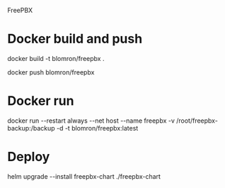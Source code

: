 FreePBX

# Docker build and push

docker build -t blomron/freepbx .

docker push blomron/freepbx

# Docker run

docker run --restart always --net host --name freepbx -v /root/freepbx-backup:/backup -d -t blomron/freepbx:latest

# Deploy 

helm upgrade --install freepbx-chart ./freepbx-chart